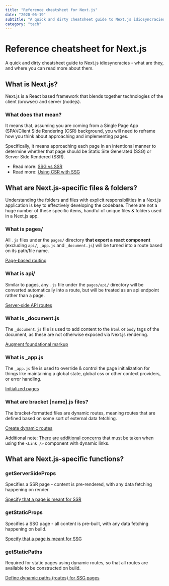 ```yaml
---
title: "Reference cheatsheet for Next.js"
date: "2020-06-19"
subtitle: "A quick and dirty cheatsheet guide to Next.js idiosyncracies - what are they, and where you can read more about them."
category: "tech"
---
```


# Reference cheatsheet for Next.js

A quick and dirty cheatsheet guide to Next.js idiosyncracies - what are they, and where you can read more about them.

## What is Next.js?

Next.js is a React based framework that blends together technologies of the client (browser) and server (nodejs).

### What does that mean?

It means that, assuming you are coming from a Single Page App (SPA)/Client Side Rendering (CSR) background, you will need to reframe how you think about approaching and implementing pages.

Specifically, it means approaching each page in an intentional manner to determine whether that page should be Static Site Generated (SSG) or Server Side Rendered (SSR).

- Read more: <a href="https://nextjs.org/docs/basic-features/pages#two-forms-of-pre-rendering" target="_blank">SSG vs SSR</a>
- Read more: <a href="https://nextjs.org/docs/basic-features/data-fetching#fetching-data-on-the-client-side" target="_blank">Using CSR with SSG</a>

## What are Next.js-specific files & folders?

Understanding the folders and files with explicit responsibilities in a Next.js application is key to effectively developing the codebase. There are not a huge number of these specific items,  handful of unique files & folders used in a Next.js app. 

### What is pages/

All `.js` files under the `pages/` directory **that export a react component** (excluding `api/`, `_app.js` and `_document.js`) will be turned into a route based on its path/file name.

[Page-based routing](https://nextjs.org/docs/basic-features/pages)

### What is api/

Similar to pages, any `.js` file under the `pages/api/` directory will be converted automatically into a route, but will be treated as an api endpoint rather than a page.

[Server-side API routes](https://nextjs.org/docs/api-routes/introduction)

### What is _document.js

The `_document.js` file is used to add content to the `html` or `body` tags of the document, as these are not otherwise exposed via Next.js rendering.

[Augment foundational markup](https://nextjs.org/docs/advanced-features/custom-document)

### What is _app.js

The `_app.js` file is used to override & control the page initialization for things like maintaining a global state, global css or other context providers, or error handling.

[Initialized pages](https://nextjs.org/docs/advanced-features/custom-app)

### What are bracket [name].js files?

The bracket-formatted files are dynamic routes, meaning routes that are defined based on some sort of external data fetching.

[Create dynamic routes](https://nextjs.org/docs/routing/dynamic-routes)

Additional note: [There are additional concerns](https://nextjs.org/docs/api-reference/next/link#dynamic-routes) that must be taken when using the `<Link />` component with dynamic links.

## What are Next.js-specific functions?

### getServerSideProps

Specifies a SSR page - content is pre-rendered, with any data fetching happening on render.

[Specify that a page is meant for SSR](https://nextjs.org/docs/basic-features/data-fetching#getserversideprops-server-side-rendering)

### getStaticProps

Specifies a SSG page - all content is pre-built, with any data fetching happening on build. 

[Specify that a page is meant for SSG](https://nextjs.org/docs/basic-features/data-fetching#getstaticprops-static-generation)

### getStaticPaths

Required for static pages using dynamic routes, so that all routes are available to be constructed on build.

[Define dynamic paths (routes) for SSG pages](https://nextjs.org/docs/basic-features/data-fetching#getstaticpaths-static-generation)